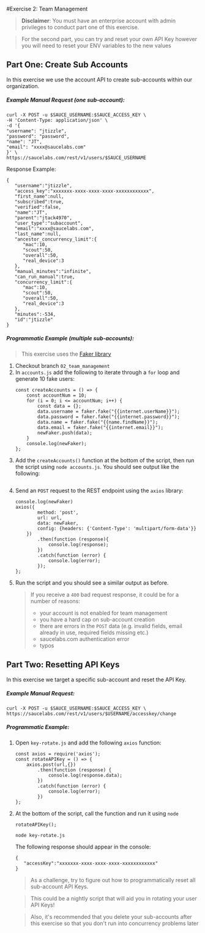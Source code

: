 #Exercise 2: Team Management
> **Disclaimer**:
 > You must have an enterprise account with admin privileges to conduct part one of this exercise. 
 
 > For the second part, you can try and reset your own API Key however you will need to reset your ENV variables to the new values
## Part One: Create Sub Accounts
In this exercise we use the account API to create sub-accounts within our organization.
##### Example Manual Request (one sub-account):
```
curl -X POST -u $SAUCE_USERNAME:$SAUCE_ACCESS_KEY \
-H 'Content-Type: application/json' \
-d '{
"username": "jtizzle",
"password": "password",
"name": "JT",
"email": "xxxx@saucelabs.com"
}' \
https://saucelabs.com/rest/v1/users/$SAUCE_USERNAME
```
Response Example:
```
{  
   "username":"jtizzle",
   "access_key":"xxxxxxx-xxxx-xxxx-xxxx-xxxxxxxxxxxx",
   "first_name":null,
   "subscribed":true,
   "verified":false,
   "name":"JT",
   "parent":"jtack4970",
   "user_type":"subaccount",
   "email":"xxxx@saucelabs.com",
   "last_name":null,
   "ancestor_concurrency_limit":{  
      "mac":10,
      "scout":50,
      "overall":50,
      "real_device":3
   },
   "manual_minutes":"infinite",
   "can_run_manual":true,
   "concurrency_limit":{  
      "mac":10,
      "scout":50,
      "overall":50,
      "real_device":3
   },
   "minutes":-534,
   "id":"jtizzle"
}
```
##### Programmatic Example (multiple sub-accounts):
 
 > This exercise uses the [Faker library](https://github.com/marak/Faker.js/)
1. Checkout branch `02_team_management`
2. In `accounts.js` add the following to iterate through a `for` loop and generate 10 fake users:
    ```
    const createAccounts = () => {
        const accountNum = 10;
        for (i = 0; i <= accountNum; i++) {
            const data = {};
            data.username = faker.fake("{{internet.userName}}");
            data.password = faker.fake("{{internet.password}}");
            data.name = faker.fake("{{name.findName}}");
            data.email = faker.fake("{{internet.email}}");
            newFaker.push(data);
        }
        console.log(newFaker);
    };
    ```
3. Add the `createAccounts()` function at the bottom of the script, then run the script using `node accounts.js`. You should see output like the following:
    ```
    
    ```
4. Send an `POST` request to the REST endpoint using the `axios` library:
    ```
    console.log(newFaker)
    axios({
            method: 'post',
            url: url,
            data: newFaker,
            config: {headers: {'Content-Type': 'multipart/form-data'}}
        })
            .then(function (response){
                console.log(response);
            })
            .catch(function (error) {
                console.log(error);
            });
    };
    ```
5. Run the script and you should see a similar output as before.
    > If you receive a `400` bad request response, it could be for a number of reasons:
    > * your account is not enabled for team management
    > * you have a hard cap on sub-account creation
    > * there are errors in the `POST` data (e.g. invalid fields, email already in use, required fields missing etc.)
    > * saucelabs.com authentication error
    > * typos
    
## Part Two: Resetting API Keys
In this exercise we target a specific sub-account and reset the API Key.
##### Example Manual Request:
```
curl -X POST -u $SAUCE_USERNAME:$SAUCE_ACCESS_KEY \
https://saucelabs.com/rest/v1/users/$USERNAME/accesskey/change
```
##### Programmatic Example:
1. Open `key-rotate.js` and add the following `axios` function:
    ```
    const axios = require('axios');
    const rotateAPIKey = () => {
        axios.post(url,{})
            .then(function (response) {
                console.log(response.data);
            })
            .catch(function (error) {
                console.log(error);
            })
    };
    ```
2. At the bottom of the script, call the function and run it using `node`
    ```
    rotateAPIKey();
    ```
    ```
    node key-rotate.js
    ```
    The following response should appear in the console:
    ```
    {  
       "accessKey":"xxxxxxx-xxxx-xxxx-xxxx-xxxxxxxxxxxx"
    }
    ```
    > As a challenge, try to figure out how to programmatically reset all sub-account API Keys. 
    
    > This could be a nightly script that will aid you in rotating your user API Keys!
    
    >Also, it's recommended that you delete your sub-accounts after this exercise so that you don't run into concurrency problems later